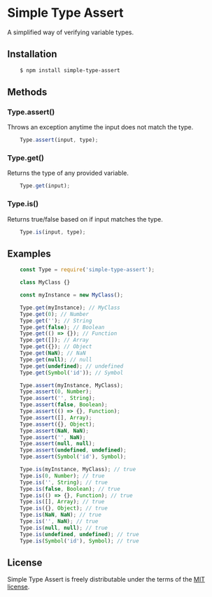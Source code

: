 # Simple Type Assert

A simplified way of verifying variable types.

## Installation

``` bash
	$ npm install simple-type-assert
```

## Methods
### Type.assert()
Throws an exception anytime the input does not match the type.
``` javascript
	Type.assert(input, type);
```

### Type.get()
Returns the type of any provided variable.
``` javascript
	Type.get(input);
```

### Type.is()
Returns true/false based on if input matches the type.
``` javascript
	Type.is(input, type);
```

## Examples

``` javascript
	const Type = require('simple-type-assert');

	class MyClass {}

	const myInstance = new MyClass();

	Type.get(myInstance); // MyClass
	Type.get(0); // Number
	Type.get(''); // String
	Type.get(false); // Boolean
	Type.get(() => {}); // Function
	Type.get([]); // Array
	Type.get({}); // Object
	Type.get(NaN); // NaN
	Type.get(null); // null
	Type.get(undefined); // undefined
	Type.get(Symbol('id')); // Symbol

	Type.assert(myInstance, MyClass);
	Type.assert(0, Number);
	Type.assert('', String);
	Type.assert(false, Boolean);
	Type.assert(() => {}, Function);
	Type.assert([], Array);
	Type.assert({}, Object);
	Type.assert(NaN, NaN);
	Type.assert('', NaN);
	Type.assert(null, null);
	Type.assert(undefined, undefined);
	Type.assert(Symbol('id'), Symbol);

	Type.is(myInstance, MyClass); // true
	Type.is(0, Number); // true
	Type.is('', String); // true
	Type.is(false, Boolean); // true
	Type.is(() => {}, Function); // true
	Type.is([], Array); // true
	Type.is({}, Object); // true
	Type.is(NaN, NaN); // true
	Type.is('', NaN); // true
	Type.is(null, null); // true
	Type.is(undefined, undefined); // true
	Type.is(Symbol('id'), Symbol); // true
```

## License

Simple Type Assert is freely distributable under the terms of the [MIT license](https://gitlab.com/lukecfairchild/simple-type-assert/blob/master/LICENSE).

